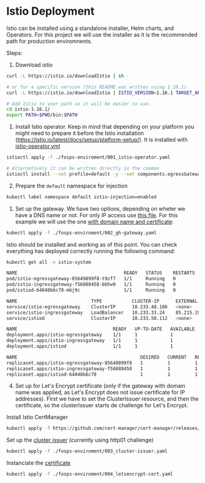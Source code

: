 # Istio Deployment

Istio can be installed using a standalone installer, Helm charts, and Operators. For this project we will use the installer as it is the recommended path for production enviromnents.

Steps: 

1. Download istio

```bash
curl -L https://istio.io/downloadIstio | sh -

# or for a specific version (this README was written using 1.16.1)
curl -L https://istio.io/downloadIstio | ISTIO_VERSION=1.16.1 TARGET_ARCH=x86_64 sh - 

# Add Istio to your path so it will be easier to use.
cd istio-1.16.1/
export PATH=$PWD/bin:$PATH
```

1. Install Istio operator. Keep in mind that depending on your platform you might need to prepare it before the Istio installation (https://istio.io/latest/docs/setup/platform-setup/). It is installed with [istio-operator.yml](https://github.com/Gravitate-Health/istio/blob/main/fosps-enviroment/001_istio-operator.yaml)

```bash
istioctl apply -f ./fosps-enviroment/001_istio-operator.yaml

# Alternatively it can be written directly in the comman
istioctl install --set profile=default -y --set components.egressGateways[0].name=istio-egressgateway --set components.egressGateways[0].enabled=true --set meshConfig.accessLogFile=/dev/stdout    # Use 'default' profile for production environments 
```

2. Prepare the `default` namespace for injection
```bash
kubectl label namespace default istio-injection=enabled
```

1. Set up the gateway. We have two options, depending on wheter we have a DNS name or not. For only IP access use [this file](https://github.com/Gravitate-Health/istio/blob/main/fosps-enviroment/002_gh-gateway-ip.yaml). For this example we will use the one [with domain name and certificate](https://github.com/Gravitate-Health/istio/blob/main/fosps-enviroment/002_gh-gateway.yaml):

```bash
kubectl apply -f ./fosps-enviroment/002_gh-gateway.yaml
```

Istio should be installed and working as of this point. You can check everything has deployed correctly running the following command:

```bash
kubectl get all -n istio-system
```
```bash
NAME                                       READY   STATUS    RESTARTS   AGE
pod/istio-egressgateway-85649899f8-t9zf7   1/1     Running   0          3m30s
pod/istio-ingressgateway-f56888458-bbhw9   1/1     Running   0          3m30s
pod/istiod-64848b6c78-mbj9c                1/1     Running   0          3m30s

NAME                           TYPE           CLUSTER-IP      EXTERNAL-IP      PORT(S)                                                                      AGE
service/istio-egressgateway    ClusterIP      10.233.48.106   <none>           80/TCP,443/TCP                                                               3m30s
service/istio-ingressgateway   LoadBalancer   10.233.33.24    85.215.199.205   15021:31449/TCP,80:30371/TCP,443:31915/TCP,31400:32682/TCP,15443:32093/TCP   3m30s
service/istiod                 ClusterIP      10.233.50.112   <none>           15010/TCP,15012/TCP,443/TCP,15014/TCP                                        3m30s

NAME                                   READY   UP-TO-DATE   AVAILABLE   AGE
deployment.apps/istio-egressgateway    1/1     1            1           3m30s
deployment.apps/istio-ingressgateway   1/1     1            1           3m30s
deployment.apps/istiod                 1/1     1            1           3m30s

NAME                                             DESIRED   CURRENT   READY   AGE
replicaset.apps/istio-egressgateway-85649899f8   1         1         1       3m30s
replicaset.apps/istio-ingressgateway-f56888458   1         1         1       3m30s
replicaset.apps/istiod-64848b6c78                1         1         1       3m30s
```

4. Set up for Let's Encrypt certificate (only if the gateway with domain name was applied, as Let's Encrypt does not issue certificate for IP addresses). First we have to set the ClusterIssuer resource, and then the certificate, so the clusterIssuer starts de challenge for Let's Encrypt.

Install Istio CertManager

```bash
kubectl apply -f https://github.com/cert-manager/cert-manager/releases/download/v1.11.0/cert-manager.yaml
```

Set up the [cluster issuer](https://github.com/Gravitate-Health/istio/blob/main/fosps-enviroment/003_cluster-issuer.yaml) (currently using http01 challenge)
```bash
kubectl apply -f ./fosps-enviroment/003_cluster-issuer.yaml
```

Instanciate the [certificate](https://github.com/Gravitate-Health/istio/blob/main/fosps-enviroment/004_letsencrypt-cert.yaml)
```bash
kubectl apply -f ./fosps-enviroment/004_letsencrypt-cert.yaml
```

